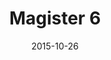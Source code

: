 ---
layout: site
title: "Magister 6"
date: 2015-10-26
categories: [community]
version: 1.6.4
major: 1
minor: 6
patch: 4
slug: magister
link: https://ja.magister.net/
submitter: SchoolMaster BV
permalink: /sites/:slug
---
